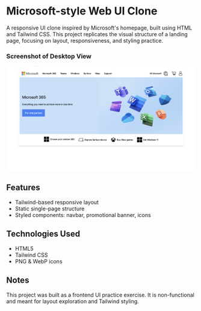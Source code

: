 # Microsoft-style Web UI Clone

A responsive UI clone inspired by Microsoft's homepage, built using HTML and Tailwind CSS. This project replicates the visual structure of a landing page, focusing on layout, responsiveness, and styling practice.

### Screenshot of Desktop View

![Desktop Screenshot](https://github.com/tenzin-sherab-h/front_page_UI_microsoft/blob/main/screenshot-homepage.png?raw=true)

## Features

- Tailwind-based responsive layout
- Static single-page structure
- Styled components: navbar, promotional banner, icons

## Technologies Used

- HTML5
- Tailwind CSS 
- PNG & WebP icons

## Notes

This project was built as a frontend UI practice exercise. It is non-functional and meant for layout exploration and Tailwind styling.
